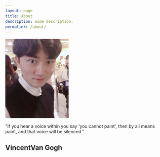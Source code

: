 ```yaml
---
layout: page
title: About
description: Some description.
permalink: /about/
---
```


<img itemprop="image" class="img-rounded" src="/assets/img/user.jpg" alt="경제" width="200px" height="250px">



"If you hear a voice within you say 'you cannot paint', then by all means paint, and that voice will be silenced."

## VincentVan Gogh
